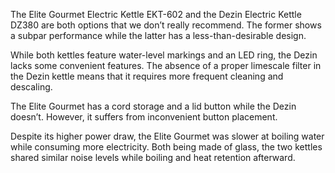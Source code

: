The Elite Gourmet Electric Kettle EKT-602 and the Dezin Electric Kettle DZ380 are both options that we don’t really recommend. The former shows a subpar performance while the latter has a less-than-desirable design.

While both kettles feature water-level markings and an LED ring, the Dezin lacks some convenient features. The absence of a proper limescale filter in the Dezin kettle means that it requires more frequent cleaning and descaling.

The Elite Gourmet has a cord storage and a lid button while the Dezin doesn’t. However, it suffers from inconvenient button placement.

Despite its higher power draw, the Elite Gourmet was slower at boiling water while consuming more electricity. Both being made of glass, the two kettles shared similar noise levels while boiling and heat retention afterward.